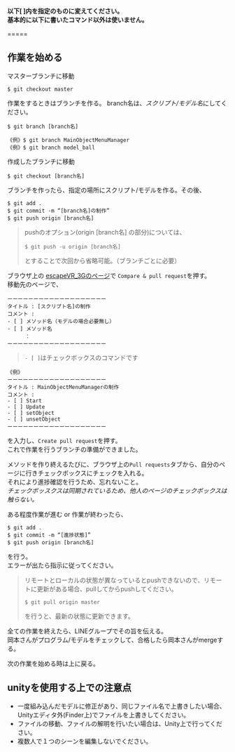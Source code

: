 **以下[ ]内を指定のものに変えてください。  
基本的に以下に書いたコマンド以外は使いません。**

=====

## 作業を始める

マスターブランチに移動  

    $ git checkout master

作業をするときはブランチを作る。
branch名は、*スクリプト/モデル名*にしてください。

    $ git branch [branch名]

    《例》$ git branch MainObjectMenuManager
    《例》$ git branch model_ball

作成したブランチに移動  

    $ git checkout [branch名]
    

ブランチを作ったら、指定の場所にスクリプト/モデルを作る。その後、

    $ git add .
    $ git commit -m “[branch名]の制作”
    $ git push origin [branch名]

> pushのオプション(origin [branch名] の部分)については、
> 
>     $ git push -u origin [branch名]
> 
> とすることで次回から省略可能。（ブランチごとに必要）


ブラウザ上の [escapeVR_3Gのページ](https://github.com/shihoooox/escapeVR_3G "escapeVR_3G")で
`Compare & pull request`を押す。  
移動先のページで、

    ーーーーーーーーーーーーーーーーーーー
    タイトル : [スクリプト名]の制作
    コメント : 
    - [ ] メソッド名（モデルの場合必要無し）
    - [ ] メソッド名
    	　：
    ーーーーーーーーーーーーーーーーーーー 

> `- [ ]`はチェックボックスのコマンドです

    《例》 
    ーーーーーーーーーーーーーーーーーーー
    タイトル : MainObjectMenuManagerの制作
    コメント : 
    - [ ] Start
    - [ ] Update
    - [ ] setObject
    - [ ] unsetObject
    ーーーーーーーーーーーーーーーーーーー 

を入力し、`Create pull request`を押す。  
これで作業を行うブランチの準備ができました。  

メソッドを作り終えるたびに、ブラウザ上の`Pull requests`タブから、自分のページに行きチェックボックスにチェックを入れる。  
それにより進捗確認を行うため、忘れないこと。  
*チェックボッスクスは同期されているため、他人のページのチェックボックスは触らない。*


ある程度作業が進む or 作業が終わったら、

    $ git add .
    $ git commit -m “[進捗状態]”
    $ git push origin [branch名]

を行う。  
エラーが出たら指示に従ってください。  

> リモートとローカルの状態が異なっているとpushできないので、リモートに更新がある場合、pullしてからpushしてください。  
> 
>     $ git pull origin master
>     
> を行うと、最新の状態に更新できます。  


全ての作業を終えたら、LINEグループでその旨を伝える。  
岡本さんがプログラム/モデルをチェックして、合格したら岡本さんがmergeする。

次の作業を始める時は上に戻る。


## unityを使用する上での注意点

* 一度組み込んだモデルに修正があり、同じファイル名で上書きしたい場合、Unityエディタ外(Finder上)でファイルを上書きしてください。  
* ファイルの移動、ファイルの解明を行いたい場合は、Unity上で行ってください。
* 複数人で１つのシーンを編集しないでください。
